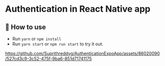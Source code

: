 # Authentication in React Native app

## 🚀 How to use

- Run `yarn` or `npm install`
- Run `yarn start` or `npm run start` to try it out.

https://github.com/Suprithreddyg/AuthenticationExpoApp/assets/86020090/527cd3c9-3c52-475f-9ba6-851d71741175

